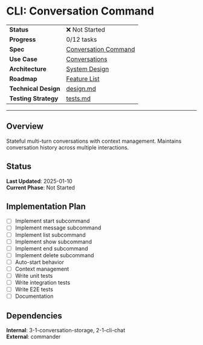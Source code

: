 # CLI: Conversation Command

| | |
|---|---|
| **Status** | ❌ Not Started |
| **Progress** | 0/12 tasks |
| **Spec** | [Conversation Command](../../../../products/anygpt/specs/anygpt/cli/conversation.md) |
| **Use Case** | [Conversations](../../../../products/anygpt/cases/conversations.md) |
| **Architecture** | [System Design](../../architecture.md) |
| **Roadmap** | [Feature List](../../roadmap.md) |
| **Technical Design** | [design.md](./design.md) |
| **Testing Strategy** | [tests.md](./tests.md) |

---

## Overview

Stateful multi-turn conversations with context management. Maintains conversation history across multiple interactions.

## Status

**Last Updated**: 2025-01-10  
**Current Phase**: Not Started

## Implementation Plan

- [ ] Implement start subcommand
- [ ] Implement message subcommand
- [ ] Implement list subcommand
- [ ] Implement show subcommand
- [ ] Implement end subcommand
- [ ] Implement delete subcommand
- [ ] Auto-start behavior
- [ ] Context management
- [ ] Write unit tests
- [ ] Write integration tests
- [ ] Write E2E tests
- [ ] Documentation

## Dependencies

**Internal**: 3-1-conversation-storage, 2-1-cli-chat  
**External**: commander


